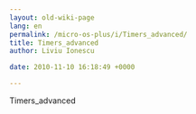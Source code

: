 ```yaml
---
layout: old-wiki-page
lang: en
permalink: /micro-os-plus/i/Timers_advanced/
title: Timers_advanced
author: Liviu Ionescu

date: 2010-11-10 16:18:49 +0000

---
```


Timers_advanced
